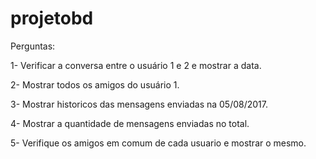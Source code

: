 # projetobd

Perguntas:


1- Verificar a conversa entre o usuário 1 e 2 e mostrar a data.


2- Mostrar todos os amigos do usuário 1.

3- Mostrar historicos das mensagens enviadas na 05/08/2017.


4- Mostrar a quantidade de mensagens enviadas no total.


5- Verifique os amigos em comum de cada usuario e mostrar o mesmo.
